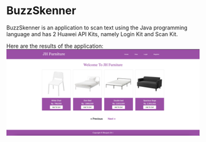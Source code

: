 # BuzzSkenner
BuzzSkenner is an application to scan text using the Java programming language and has 2 Huawei API Kits, namely Login Kit and Scan Kit.

Here are the results of the application:
![Image of Quiz Tokoh Dunia](https://github.com/hafizelfiawedoputra/JH_Furniture/blob/main/Screen%20Shot%202022-01-15%20at%2023.23.47.png)

